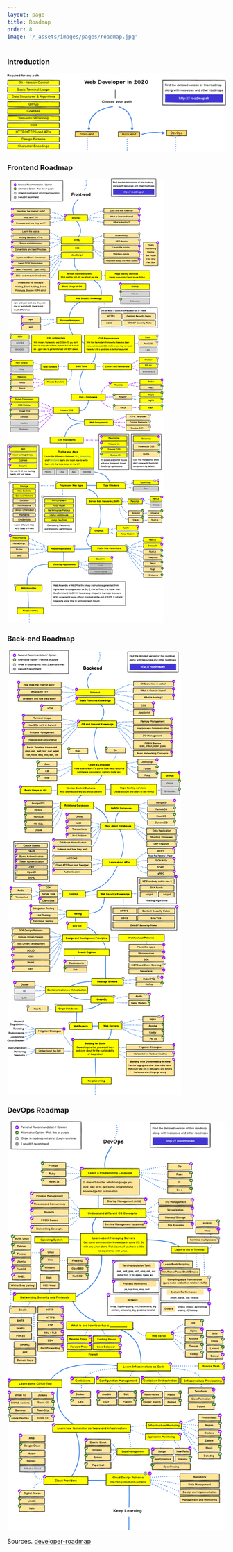 ```yaml
---
layout: page
title: Roadmap
order: 8
image: '/_assets/images/pages/roadmap.jpg'
---
```


### Introduction
![roadmap-intro](/_assets/images/pages/roadmap-1-intro.png)

### Frontend Roadmap
![roadmap-intro](/_assets/images/pages/roadmap-2-frontend.png)

### Back-end Roadmap
![roadmap-intro](/_assets/images/pages/roadmap-2-backend.png)

### DevOps Roadmap
![roadmap-intro](/_assets/images/pages/roadmap-2-devops.png)

Sources. [developer-roadmap](https://github.com/kamranahmedse/developer-roadmap)